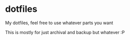 # dotfiles
My dotfiles, feel free to use whatever parts you want

This is mostly for just archival and backup but whatever :P
